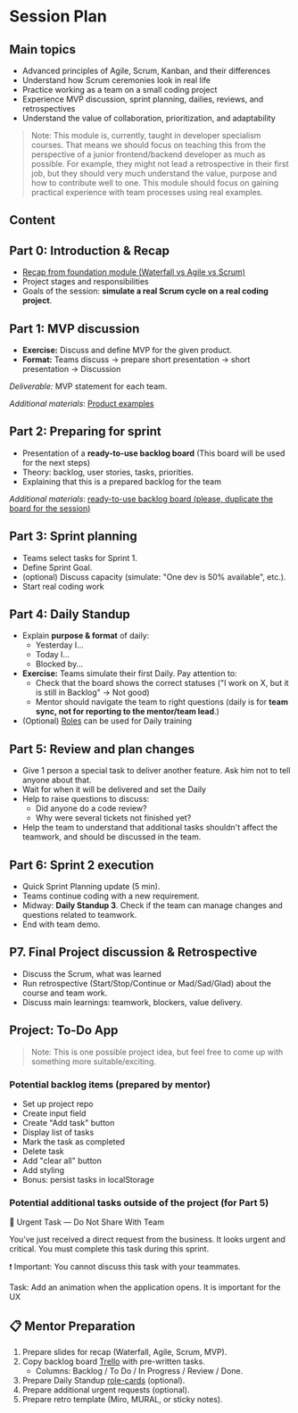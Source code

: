 # Session Plan

## Main topics

- Advanced principles of Agile, Scrum, Kanban, and their differences
- Understand how Scrum ceremonies look in real life
- Practice working as a team on a small coding project
- Experience MVP discussion, sprint planning, dailies, reviews, and retrospectives
- Understand the value of collaboration, prioritization, and adaptability

> Note: This module is, currently, taught in developer specialism courses. That means we should focus on teaching this from the perspective of a junior frontend/backend developer as much as possible. For example, they might not lead a retrospective in their first job, but they should very much understand the value, purpose and how to contribute well to one. This module should focus on gaining practical experience with team processes using real examples.

## Content

## Part 0: Introduction & Recap

- [Recap from foundation module (Waterfall vs Agile vs Scrum)](/courses/Foundation/team-processes-intro/week1/session-plan.md)
- Project stages and responsibilities
- Goals of the session: **simulate a real Scrum cycle on a real coding project**.

## Part 1: MVP discussion

- **Exercise:** Discuss and define MVP for the given product.
- **Format:** Teams discuss → prepare short presentation → short presentation → Discussion

_Deliverable:_ MVP statement for each team.

_Additional materials_: [Product examples](./Assets/Product-ideas.md)

## Part 2: Preparing for sprint

- Presentation of a **ready-to-use backlog board** (This board will be used for the next steps)
- Theory: backlog, user stories, tasks, priorities.
- Explaining that this is a prepared backlog for the team

_Additional materials_: [ready-to-use backlog board (please, duplicate the board for the session)](https://trello.com/invite/b/68da457cef3d6f31b033466a/ATTI8b56339f054a4b1dd749b33ae45de884F67F42C0/hyf-template)

## Part 3: Sprint planning

- Teams select tasks for Sprint 1.
- Define Sprint Goal.
- (optional) Discuss capacity (simulate: "One dev is 50% available", etc.).
- Start real coding work

## Part 4: Daily Standup

- Explain **purpose & format** of daily:
  - Yesterday I…
  - Today I…
  - Blocked by…
- **Exercise:** Teams simulate their first Daily. Pay attention to:
  - Check that the board shows the correct statuses ("I work on X, but it is still in Backlog" → Not good)
  - Mentor should navigate the team to right questions (daily is for **team sync, not for reporting to the mentor/team lead**.)
- (Optional) [Roles](./Assets/Scrum-roles.md) can be used for Daily training

## Part 5: Review and plan changes

- Give 1 person a special task to deliver another feature. Ask him not to tell anyone about that.
- Wait for when it will be delivered and set the Daily
- Help to raise questions to discuss:
  - Did anyone do a code review?
  - Why were several tickets not finished yet?
- Help the team to understand that additional tasks shouldn't affect the teamwork, and should be discussed in the team.

## Part 6: Sprint 2 execution

- Quick Sprint Planning update (5 min).
- Teams continue coding with a new requirement.
- Midway: **Daily Standup 3**. Check if the team can manage changes and questions related to teamwork.
- End with team demo.

## P7. Final Project discussion & Retrospective

- Discuss the Scrum, what was learned
- Run retrospective (Start/Stop/Continue or Mad/Sad/Glad) about the course and team work.
- Discuss main learnings: teamwork, blockers, value delivery.

## Project: To-Do App

> Note: This is one possible project idea, but feel free to come up with something more suitable/exciting.

### Potential backlog items (prepared by mentor)

- Set up project repo
- Create input field
- Create "Add task" button
- Display list of tasks
- Mark the task as completed
- Delete task
- Add "clear all" button
- Add styling
- Bonus: persist tasks in localStorage

### Potential additional tasks outside of the project (for Part 5)

🚨 Urgent Task — Do Not Share With Team

You’ve just received a direct request from the business.
It looks urgent and critical.
You must complete this task during this sprint.

❗ Important: You cannot discuss this task with your teammates.

Task: Add an animation when the application opens. It is important for the UX

## 📋 Mentor Preparation

1. Prepare slides for recap (Waterfall, Agile, Scrum, MVP).
2. Copy backlog board [Trello](https://trello.com/invite/b/68da457cef3d6f31b033466a/ATTI8b56339f054a4b1dd749b33ae45de884F67F42C0/hyf-template) with pre-written tasks.
   - Columns: Backlog / To Do / In Progress / Review / Done.
3. Prepare Daily Standup [role-cards](./Assets/Scrum-roles.md) (optional).
4. Prepare additional urgent requests (optional).
5. Prepare retro template (Miro, MURAL, or sticky notes).
